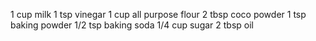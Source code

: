 1 cup milk
1 tsp vinegar
1 cup all purpose flour
2 tbsp coco powder
1 tsp baking powder
1/2 tsp baking soda
1/4 cup sugar
2 tbsp oil
